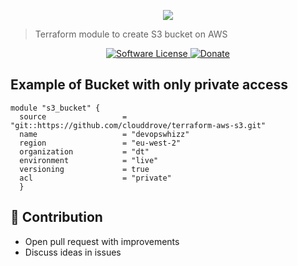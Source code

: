 <p align="center"><img src="https://i.imgur.com/x5kv2Vt.png" /></p>

> Terraform module to create S3 bucket on AWS


<p align="center">
    <a href="LICENSE.md">
      <img src="https://img.shields.io/badge/license-MIT-brightgreen.svg?style=flat-square" alt="Software License">
    </a>
    <a href="https://www.paypal.me/anmolnagpal">
      <img src="https://img.shields.io/badge/PayPal-Buy%20Me%20A%20BEER-blue.svg?style=flat-squares" alt="Donate">
    </a>
  </p>
</p>

Example of Bucket with only private access
------------------------------------------

```hcl
module "s3_bucket" {
  source                 = "git::https://github.com/clouddrove/terraform-aws-s3.git"
  name                   = "devopswhizz"
  region                 = "eu-west-2"
  organization           = "dt"
  environment            = "live"
  versioning             = true
  acl                    = "private"
  }
```



## 👬 Contribution
- Open pull request with improvements
- Discuss ideas in issues
